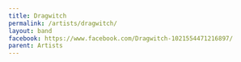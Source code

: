 ```yaml
---
title: Dragwitch
permalink: /artists/dragwitch/
layout: band
facebook: https://www.facebook.com/Dragwitch-1021554471216897/
parent: Artists
---
```


